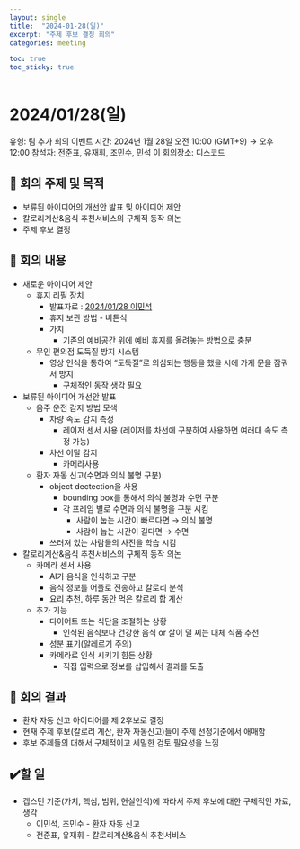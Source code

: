 ```yaml
---
layout: single
title:  "2024-01-28(일)"
excerpt: "주제 후보 결정 회의"
categories: meeting

toc: true
toc_sticky: true
---
```




# 2024/01/28(일)

유형: 팀 추가 회의
이벤트 시간: 2024년 1월 28일 오전 10:00 (GMT+9) → 오후 12:00
참석자: 전준표, 유재휘, 조민수, 민석 이
회의장소: 디스코드

## 🔳 **회의 주제 및 목적**

- 보류된 아이디어의 개선안 발표 및 아이디어 제안
- 칼로리계산&음식 추천서비스의 구체적 동작 의논
- 주제 후보 결정

## 🔳 **회의 내용**

- 새로운 아이디어 제안
    - 휴지 리필 장치
        - 발표자료 : [2024/01/28 이민석](https://www.notion.so/2024-01-28-83309ed132144984ae7134e9a41279e5?pvs=21)
        - 휴지 보관 방법 - 버튼식
        - 가치
            - 기존의 예비공간 위에 예비 휴지를 올려놓는 방법으로 충분
    - 무인 편의점 도둑질 방지 시스템
        - 영상 인식을 통하여 “도둑질”로 의심되는 행동을 했을 시에 가게 문을 잠궈서 방지
            - 구체적인 동작 생각 필요
- 보류된 아이디어 개선안 발표
    - 음주 운전 감지 방법 모색
        - 차량 속도 감지 측정
            - 레이저 센서 사용 (레이저를 차선에 구분하여 사용하면 여러대 속도 측정 가능)
        - 차선 이탈 감지
            - 카메라사용
    - 환자 자동 신고(수면과 의식 불명 구분)
        - object dectection을 사용
            - bounding box를 통해서 의식 불명과 수면 구분
            - 각 프레임 별로 수면과 의식 불명을 구분 시킴
                - 사람이 눕는 시간이 빠르다면 → 의식 불명
                - 사람이 눕는 시간이 길다면 → 수면
        - 쓰러져 있는 사람들의 사진을 학습 시킴
- 칼로리계산&음식 추천서비스의 구체적 동작 의논
    - 카메라 센서 사용
        - AI가 음식을 인식하고 구분
        - 음식 정보를 어플로 전송하고 칼로리 분석
        - 요리 추천, 하루 동안 먹은 칼로리 합 계산
    - 추가 기능
        - 다이어트 또는 식단을 조절하는 상황
            - 인식된 음식보다 건강한 음식 or 살이 덜 찌는 대체 식품 추천
        - 성분 표기(알레르기 주의)
        - 카메라로 인식 시키기 힘든 상황
            - 직접 입력으로 정보를 삽입해서 결과를 도출

## 🔳 **회의 결과**

- 환자 자동 신고 아이디어를 제 2후보로 결정
- 현재 주제 후보(칼로리 계산, 환자 자동신고)들이 주제 선정기준에서 애매함
- 후보 주제들의 대해서 구체적이고 세밀한 검토 필요성을 느낌

## ✔️할 일

- 캡스턴 기준(가치, 핵심, 범위, 현실인식)에 따라서 주제 후보에 대한 구체적인 자료, 생각
    - 이민석, 조민수 - 환자 자동 신고
    - 전준표, 유재휘 - 칼로리계산&음식 추천서비스
